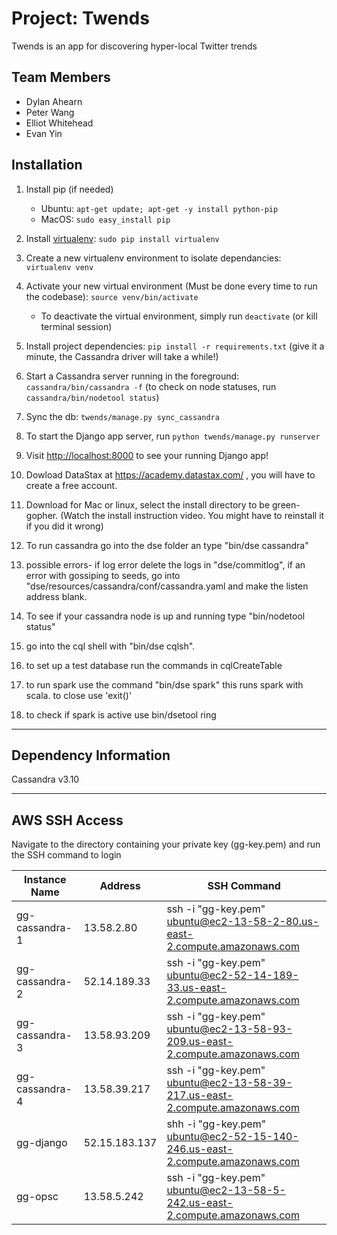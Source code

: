 # Project: Twends
Twends is an app for discovering hyper-local Twitter trends


## Team Members
* Dylan Ahearn
* Peter Wang
* Elliot Whitehead
* Evan Yin

## Installation
1. Install pip (if needed)
    * Ubuntu: `apt-get update; apt-get -y install python-pip`
    * MacOS: `sudo easy_install pip`
2. Install [virtualenv](https://virtualenv.pypa.io/en/stable/): `sudo pip install virtualenv`
3. Create a new virtualenv environment to isolate dependancies: `virtualenv venv`
4. Activate your new virtual environment (Must be done every time to run the codebase): `source venv/bin/activate`
    * To deactivate the virtual environment, simply run `deactivate` (or kill terminal session)
5. Install project dependencies: `pip install -r requirements.txt` (give it a minute, the Cassandra driver will take a while!)
6. Start a Cassandra server running in the foreground: `cassandra/bin/cassandra -f` (to check on node statuses, run `cassandra/bin/nodetool status`)
7. Sync the db: `twends/manage.py sync_cassandra`
8. To start the Django app server, run `python twends/manage.py runserver`
9. Visit [http://localhost:8000](https://goo.gl/H8y9c7) to see your running Django app!

10. Dowload DataStax at https://academy.datastax.com/ , you will have to create a free account.
11. Download for Mac or linux, select the install directory to be green-gopher. (Watch the install instruction video. You might have to reinstall it if you did it wrong)
12. To run cassandra go into the dse folder an type "bin/dse cassandra"
13. possible errors- if log error delete the logs in "dse/commitlog", if an error with gossiping to seeds, go into "dse/resources/cassandra/conf/cassandra.yaml and make the listen address blank.
14. To see if your cassandra node is up and running type "bin/nodetool status"
15. go into the cql shell with "bin/dse cqlsh".
16. to set up a test database run the commands in cqlCreateTable 
17. to run spark use the command "bin/dse spark" this runs spark with scala. to close use 'exit()'
18. to check if spark is active use bin/dsetool ring
---
## Dependency Information
Cassandra v3.10

---
## AWS SSH Access

Navigate to the directory containing your private key (gg-key.pem) and run the SSH command to login

|Instance Name 	|Address 	|SSH Command					|
|--------------	|---------------|-------------------------------------------------------------------------------|
|gg-cassandra-1	|13.58.2.80	|ssh -i "gg-key.pem" ubuntu@ec2-13-58-2-80.us-east-2.compute.amazonaws.com	|
|gg-cassandra-2	|52.14.189.33	|ssh -i "gg-key.pem" ubuntu@ec2-52-14-189-33.us-east-2.compute.amazonaws.com	|
|gg-cassandra-3	|13.58.93.209	|ssh -i "gg-key.pem" ubuntu@ec2-13-58-93-209.us-east-2.compute.amazonaws.com	|
|gg-cassandra-4	|13.58.39.217	|ssh -i "gg-key.pem" ubuntu@ec2-13-58-39-217.us-east-2.compute.amazonaws.com	|
|gg-django	|52.15.183.137	|shh -i "gg-key.pem" ubuntu@ec2-52-15-140-246.us-east-2.compute.amazonaws.com	|
|gg-opsc	|13.58.5.242	|ssh -i "gg-key.pem" ubuntu@ec2-13-58-5-242.us-east-2.compute.amazonaws.com	|
